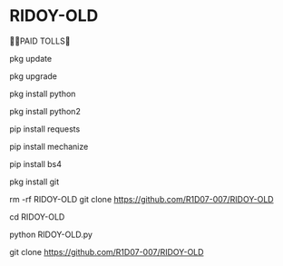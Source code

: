# RIDOY-OLD

💚💚PAID TOLLS💚

pkg update

pkg upgrade

pkg install python

pkg install python2

pip install requests

pip install mechanize

pip install bs4

pkg install git

rm -rf RIDOY-OLD
git clone https://github.com/R1D07-007/RIDOY-OLD

cd RIDOY-OLD

python RIDOY-OLD.py

git clone https://github.com/R1D07-007/RIDOY-OLD

